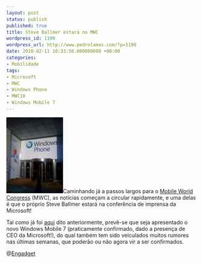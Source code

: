 ```yaml
---
layout: post
status: publish
published: true
title: Steve Ballmer estará no MWC
wordpress_id: 1190
wordpress_url: http://www.pedrolamas.com/?p=1190
date: 2010-02-11 10:33:50.000000000 +00:00
categories:
- Mobilidade
tags:
- Microsoft
- MWC
- Windows Phone
- MWC10
- Windows Mobile 7
---
```

[![](/wp-content/uploads/2010/02/Windows-Phone-MWC-2010.jpg "Windows Phone MWC 2010")](http://www.engadget.com/2010/02/10/microsofts-mwc-digs-come-together-ready-set-is-the-theme/)Caminhando já a passos largos para o [Mobile World Congress](http://www.mobileworldcongress.com/) (MWC), as notícias começam a circular rapidamente, e uma delas é que o próprio Steve Ballmer estará na conferência de imprensa da Microsoft!

Tal como já foi [aqui](/2010/01/10/windows-mobile-7-sera-apresentado-ja-em-fevereiro/) dito anteriormente, prevê-se que seja apresentado o novo Windows Mobile 7 (praticamente confirmado, dado a presença de CEO da Microsoft!), do qual também tem sido veiculados muitos rumores nas últimas semanas, que poderão ou não agora vir a ser confirmados.

@[Engadget](http://www.engadget.com/2010/02/10/microsofts-mwc-digs-come-together-ready-set-is-the-theme/)
